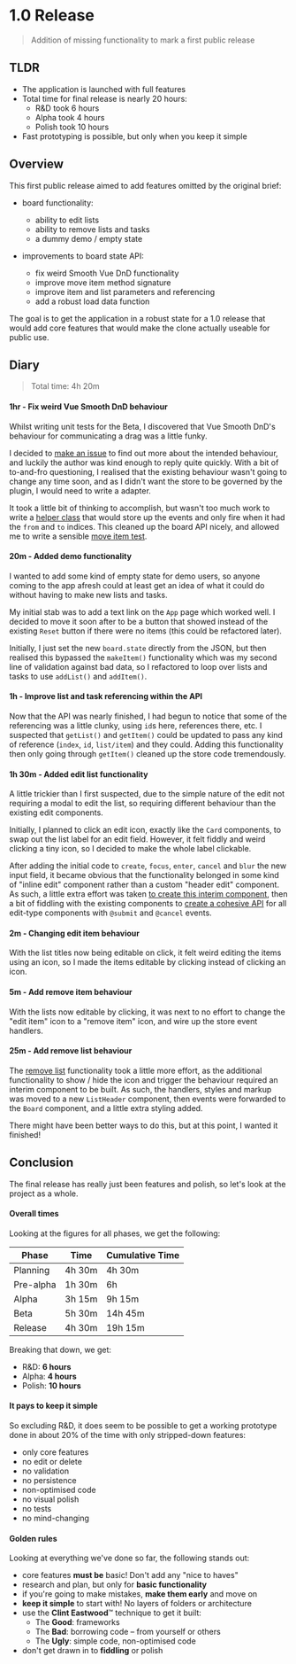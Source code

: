 # 1.0 Release

> Addition of missing functionality to mark a first public release

## TLDR

- The application is launched with full features
- Total time for final release is nearly 20 hours:
    - R&D took 6 hours
    - Alpha took 4 hours
    - Polish took 10 hours
- Fast prototyping is possible, but only when you keep it simple

## Overview

This first public release aimed to add features omitted by the original brief:

- board functionality:
    - ability to edit lists
    - ability to remove lists and tasks
    - a dummy demo / empty state

- improvements to board state API:
    - fix weird Smooth Vue DnD functionality
    - improve move item method signature
    - improve item and list parameters and referencing
    - add a robust load data function

The goal is to get the application in a robust state for a 1.0 release that would add core features that would make the clone actually useable for public use.

## Diary

> Total time: 4h 20m

#### 1hr - Fix weird Vue Smooth DnD behaviour

Whilst writing unit tests for the Beta, I discovered that Vue Smooth DnD's behaviour for communicating a drag was a little funky.

I decided to [make an issue](https://github.com/kutlugsahin/vue-smooth-dnd/issues/16) to find out more about the intended behaviour, and luckily the author was kind enough to reply quite quickly. With a bit of to-and-fro questioning, I realised that the existing behaviour wasn't going to change any time soon, and as I didn't want the store to be governed by the plugin, I would need to write a adapter. 

It took a little bit of thinking to accomplish, but wasn't too much work to write a [helper class](https://github.com/davestewart/app-diary/commit/b927526163042c10f3e4b8371849975ca9ea33fc#diff-39d2e940a60059f261f0176510bcb93e) that would store up the events and only fire when it had the `from` and `to` indices. This cleaned up the board API nicely, and allowed me to write a sensible [move item test](https://github.com/davestewart/app-diary/blob/master/test/unit/specs/store/board.spec.js#L65-L69). 


#### 20m - Added demo functionality

I wanted to add some kind of empty state for demo users, so anyone coming to the app afresh could at least get an idea of what it could do without having to make new lists and tasks.

My initial stab was to add a text link on the `App` page which worked well. I decided to move it soon after to be a button that showed instead of the existing `Reset` button if there were no items (this could be refactored later).

Initially, I just set the new `board.state` directly from the JSON, but then realised this bypassed the `makeItem()` functionality which was my second line of validation against bad data, so I refactored to loop over lists and tasks to use `addList()` and `addItem()`.


#### 1h - Improve list and task referencing within the API

Now that the API was nearly finished, I had begun to notice that some of the referencing was a little clunky, using `id`s here, references there, etc. I suspected that `getList()` and `getItem()` could be updated to pass any kind of reference (`index`, `id`, `list/item`) and they could. Adding this functionality then only going through `getItem()` cleaned up the store code tremendously.


#### 1h 30m - Added edit list functionality

A little trickier than I first suspected, due to the simple nature of the edit not requiring a modal to edit the list, so requiring different behaviour than the existing edit components.

Initially, I planned to click an edit icon, exactly like the `Card` components, to swap out the list label for an edit field. However, it felt fiddly and weird clicking a tiny icon, so I decided to make the whole label clickable.

After adding the initial code to `create`, `focus`, `enter`, `cancel` and `blur` the new input field, it became obvious that the functionality belonged in some kind of "inline edit" component rather than a custom "header edit" component. As such, a little extra effort was taken [to create this interim component](https://github.com/davestewart/app-diary/commit/52f76cb4a9b650a8f67330464d5e474a8d6cd710), then a bit of fiddling with the existing components to [create a cohesive API](https://github.com/davestewart/app-diary/commit/27b5069d6c598508a383525b1a54b287c80d634d) for all edit-type components with `@submit` and `@cancel` events.

#### 2m - Changing edit item behaviour

With the list titles now being editable on click, it felt weird editing the items using an icon, so I made the items editable by clicking instead of clicking an icon.

#### 5m - Add remove item behaviour

With the lists now editable by clicking, it was next to no effort to change the "edit item" icon to a "remove item" icon, and wire up the store event handlers.

#### 25m - Add remove list behaviour

The [remove list](https://github.com/davestewart/app-diary/commit/2eead960d9f9f0fe9a8c09267747c13deda87f7f#diff-3f22133c492e7ba08efbcededf158e00) functionality took a little more effort, as the additional functionality to show / hide the icon and trigger the behaviour required an interim component to be built. As such, the handlers, styles and markup was moved to a new `ListHeader` component, then events were forwarded to the `Board` component, and a little extra styling added.

There might have been better ways to do this, but at this point, I wanted it finished!


## Conclusion

The final release has really just been features and polish, so let's look at the project as a whole.

#### Overall times


Looking at the figures for all phases, we get the following:

Phase|Time|Cumulative Time
---|---|---
Planning    | 4h 30m | 4h 30m
Pre-alpha   | 1h 30m | 6h
Alpha       | 3h 15m | 9h 15m
Beta        | 5h 30m | 14h 45m
Release     | 4h 30m | 19h 15m

<style>
.markdown-section table {
    margin-left: 20px;
}
.markdown-section td {
    padding-right: 50px;
}
</style>

Breaking that down, we get:

- R&D: **6 hours**
- Alpha: **4 hours**
- Polish: **10 hours**


#### It pays to keep it simple

So excluding R&D, it does seem to be possible to get a working prototype done in about 20% of the time with only stripped-down features:
 
- only core features
- no edit or delete
- no validation
- no persistence
- non-optimised code
- no visual polish
- no tests
- no mind-changing
 
#### Golden rules
 
Looking at everything we've done so far, the following stands out:
 
- core features **must be** basic! Don't add any "nice to haves"
- research and plan, but only for **basic functionality**
- if you're going to make mistakes, **make them early** and move on
- **keep it simple** to start with! No layers of folders or architecture
- use the **Clint Eastwood**™ technique to get it built:
    - The **Good**: frameworks
    - The **Bad**: borrowing code – from yourself or others 
    - The **Ugly**: simple code, non-optimised code
- don't get drawn in to **fiddling** or polish
